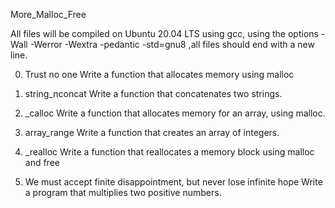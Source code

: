 More_Malloc_Free

All files will be compiled on Ubuntu 20.04 LTS using gcc, using the options -Wall -Werror -Wextra -pedantic -std=gnu8 ,all files should end with a new line.

0. Trust no one
Write a function that allocates memory using malloc

1. string_nconcat
Write a function that concatenates two strings.

2. _calloc
Write a function that allocates memory for an array, using malloc.

3. array_range
Write a function that creates an array of integers.

4. _realloc
Write a function that reallocates a memory block using malloc and free

5. We must accept finite disappointment, but never lose infinite hope
Write a program that multiplies two positive numbers.
